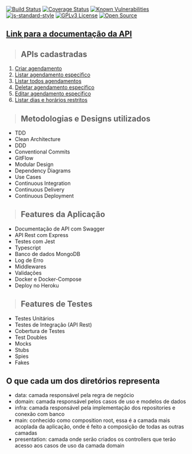 [![Build Status](https://app.travis-ci.com/nxalan/Pitang-Appointment-API.svg?branch=main)](https://app.travis-ci.com/nxalan/Pitang-Appointment-API)
[![Coverage Status](https://coveralls.io/repos/github/nxalan/Pitang-Appointment-API/badge.svg?branch=main)](https://coveralls.io/github/nxalan/Pitang-Appointment-API?branch=main)
[![Known Vulnerabilities](https://snyk.io/test/github/nxalan/Pitang-Appointment-API/badge.svg)](https://snyk.io/test/github/nxalan/Pitang-Appointment-API)
[![js-standard-style](https://img.shields.io/badge/code%20style-standard-brightgreen.svg)](http://standardjs.com)
[![GPLv3 License](https://img.shields.io/badge/License-GPL%20v3-yellow.svg)](https://opensource.org/licenses/)
[![Open Source](https://badges.frapsoft.com/os/v1/open-source.svg?v=103)](https://opensource.org/)


## [**Link para a documentação da API**](http://pitang-appointment-api.herokuapp.com/api-docs)

> ## APIs cadastradas

1. [Criar agendamento](./requirements/add-appointment.md)
2. [Listar agendamento especifico](./requirements/get-appointment.md)
3. [Listar todos agendamentos](./requirements/get-appointments.md)
4. [Deletar agendamento especifico](./requirements/delete-appointment.md)
5. [Editar agendamento especifico](./requirements/edit-appointment.md)
6. [Listar dias e horários restritos](./requirements/get-restricted-dates.md)

> ## Metodologias e Designs utilizados

* TDD
* Clean Architecture
* DDD
* Conventional Commits
* GitFlow
* Modular Design
* Dependency Diagrams
* Use Cases
* Continuous Integration
* Continuous Delivery
* Continuous Deployment

> ## Features da Aplicação

* Documentação de API com Swagger
* API Rest com Express
* Testes com Jest
* Typescript
* Banco de dados MongoDB
* Log de Erro
* Middlewares
* Validações
* Docker e Docker-Compose
* Deploy no Heroku

> ## Features de Testes

* Testes Unitários
* Testes de Integração (API Rest)
* Cobertura de Testes
* Test Doubles
* Mocks
* Stubs
* Spies
* Fakes

## O que cada um dos diretórios representa

* data: camada responsável pela regra de negócio
* domain: camada responsável pelos casos de uso e modelos de dados
* infra: camada responsável pela implementação dos repositories e conexão com banco
* main: conhecido como composition root, essa é a camada mais acoplada da aplicação, onde é feito a
  composição de todas as outras camadas
* presentation: camada onde serão criados os controllers que terão acesso aos casos de uso da
  camada domain